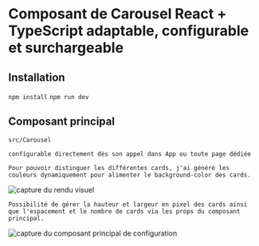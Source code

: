 # Composant de Carousel React + TypeScript adaptable, configurable et surchargeable

## Installation

`npm install`
`npm run dev`

## Composant principal

`src/Carousel`

`configurable directement dès son appel dans App ou toute page dédiée`

```Pour pouvoir distinguer les différentes cards, j'ai généré les couleurs dynamiquement pour alimenter le background-color des cards.```

![capture du rendu visuel](readme_pics/carousel.png)

```Possibilité de gérer la hauteur et largeur en pixel des cards ainsi que l'espacement et le nombre de cards via les props du composant principal.```

![capture du composant principal de configuration](readme_pics/configuration.png)
